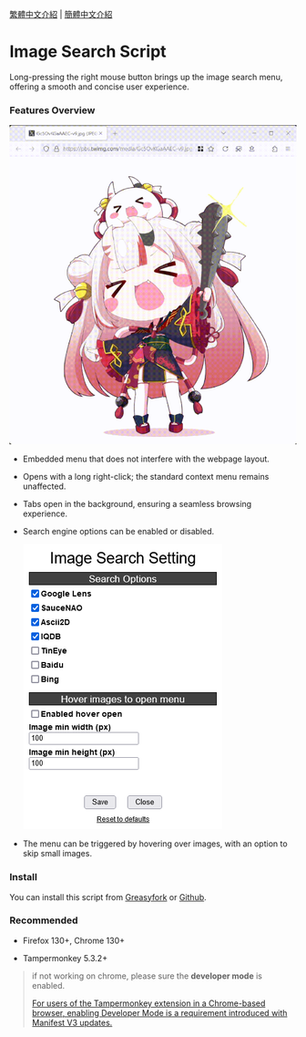 [繁體中文介紹](https://github.com/Pixmi/image-search-script/tree/main/i18n/zh-TW) | [簡體中文介紹](https://github.com/Pixmi/image-search-script/blob/main/i18n/zh-CN/README.md)

# Image Search Script

Long-pressing the right mouse button brings up the image search menu, offering a smooth and concise user experience.

### Features Overview

![](/dist/demo.gif)

- Embedded menu that does not interfere with the webpage layout.

- Opens with a long right-click; the standard context menu remains unaffected.

- Tabs open in the background, ensuring a seamless browsing experience.

- Search engine options can be enabled or disabled.

    ![Image Search Setting](/dist/setting.png)

- The menu can be triggered by hovering over images, with an option to skip small images.

### Install

You can install this script from [Greasyfork](https://greasyfork.org/en/scripts/518172) or [Github](https://github.com/Pixmi/image-search-script).

### Recommended

* Firefox 130+, Chrome 130+

* Tampermonkey 5.3.2+

> if not working on chrome, please sure the **developer mode** is enabled.
>
> [For users of the Tampermonkey extension in a Chrome-based browser, enabling Developer Mode is a requirement introduced with Manifest V3 updates.](https://www.tampermonkey.net/faq.php?locale=en#Q209)

